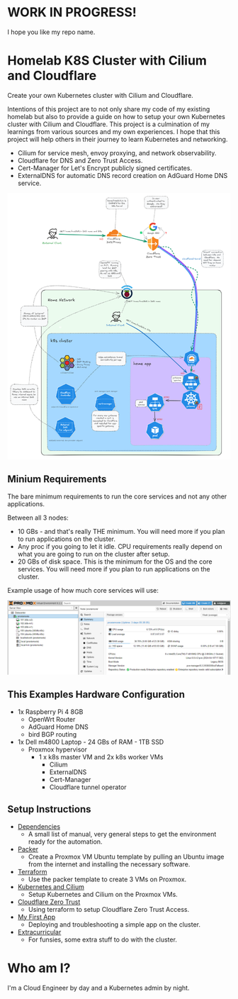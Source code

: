 # WORK IN PROGRESS!

I hope you like my repo name.  

# Homelab K8S Cluster with Cilium and Cloudflare

Create your own Kubernetes cluster with Cilium and Cloudflare.  

Intentions of this project are to not only share my code of my existing homelab but also to provide a guide on how to setup your own Kubernetes cluster with Cilium and Cloudflare.  This project is a culmination of my learnings from various sources and my own experiences.  I hope that this project will help others in their journey to learn Kubernetes and networking.

- Cilium for service mesh, envoy proxying, and network observability.
- Cloudflare for DNS and Zero Trust Access.
- Cert-Manager for Let's Encrypt publicly signed certificates.
- ExternalDNS for automatic DNS record creation on AdGuard Home DNS service.

![Cluster Diagram](images/diagram.png)

## Minium Requirements

The bare minimum requirements to run the core services and not any other applications.

Between all 3 nodes:
- 10 GBs - and that's really THE minimum.  You will need more if you plan to run applications on the cluster.
- Any proc if you going to let it idle.  CPU requirements really depend on what you are going to run on the cluster after setup.
- 20 GBs of disk space.  This is the minimum for the OS and the core services.  You will need more if you plan to run applications on the cluster.

Example usage of how much core services will use:

![nodes usage](images/proxmox-dash.png)

## This Examples Hardware Configuration

- 1x Raspberry Pi 4 8GB
  - OpenWrt Router
  - AdGuard Home DNS
  - bird BGP routing
- 1x Dell m4800 Laptop - 24 GBs of RAM - 1TB SSD
  - Proxmox hypervisor
    - 1 x k8s master VM and 2x k8s worker VMs
      - Cilium
      - ExternalDNS
      - Cert-Manager
      - Cloudflare tunnel operator

## Setup Instructions

- [Dependencies](0-dependencies/README.md)
  - A small list of manual, very general steps to get the environment ready for the automation.
- [Packer](1-packer/README.md)
  - Create a Proxmox VM Ubuntu template by pulling an Ubuntu image from the internet and installing the necessary software.
- [Terraform](2-terraform/README.md)
  - Use the packer template to create 3 VMs on Proxmox.
- [Kubernetes and Cilium](3-k8s-setup/README.md)
  - Setup Kubernetes and Cilium on the Proxmox VMs.
- [Cloudflare Zero Trust](4-zero-trust/README.md)
  - Using terraform to setup Cloudflare Zero Trust Access.
- [My First App](5-my-first-app/README.md)
  - Deploying and troubleshooting a simple app on the cluster.
- [Extracurricular](6-extracurricular/README.md)
  - For funsies, some extra stuff to do with the cluster.

# Who am I?

I'm a Cloud Engineer by day and a Kubernetes admin by night.  